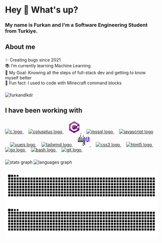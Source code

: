 <h1 align="left">Hey 👋 What's up?</h1>

###

<h3 align="left">My name is Furkan and I'm a Software Engineering Student from Turkiye.</h3>

###

<h2 align="left">About me</h2>

###

<p align="left">
  ✨ Creating bugs since 2021<br>
  📚 I'm currently learning Machine Learning <br>
  🎯 My Goal: Knowing all the steps of full-stack dev and getting to know myself better<br>
  🎲 Fun fact: I used to code with Minecraft command blocks</p>

###

<p align="left"> <img src="https://komarev.com/ghpvc/?username=furkandlkdr&label=Profile%20views&color=0e75b6&style=flat" alt="furkandlkdr" /> </p>

###

<h2 align="left">I have been working with</h2>

###

<div align="left">
  <a href="https://en.wikipedia.org/wiki/C_(programming_language)" target="_blank">
    <img src="https://cdn.jsdelivr.net/gh/devicons/devicon/icons/c/c-original.svg" width="40" height="40" alt="c logo" />
  </a>
  <img width="12" />
  
  <a href="https://en.wikipedia.org/wiki/C%2B%2B" target="_blank">
    <img src="https://cdn.jsdelivr.net/gh/devicons/devicon/icons/cplusplus/cplusplus-original.svg" width="40" height="40" alt="cplusplus logo" />
  </a>
  <img width="12" />
  
  <a href="https://learn.microsoft.com/en-us/dotnet/csharp/" target="_blank">
    <img src="https://raw.githubusercontent.com/devicons/devicon/master/icons/csharp/csharp-original.svg" width="40" height="40" alt="cs logo" />
  </a>
  <img width="12" />
    
  <a href="https://www.microsoft.com/en-us/sql-server" target="_blank">
    <img src="https://www.svgrepo.com/show/303229/microsoft-sql-server-logo.svg" width="40" height="40" alt="mssql logo" />
  </a>
  <img width="12" />
  
  <a href="https://developer.mozilla.org/en-US/docs/Web/JavaScript" target="_blank">
    <img src="https://cdn.jsdelivr.net/gh/devicons/devicon/icons/javascript/javascript-original.svg" width="40" height="40" alt="javascript logo" />
  </a>
  <img width="12" />
    
  <a href="https://vuejs.org/" target="_blank">
    <img src="https://cdn.jsdelivr.net/gh/devicons/devicon/icons/vuejs/vuejs-original.svg" width="40" height="40" alt="vuejs logo" />
  </a>
  <img width="12" />
  
  <a href="https://tailwindcss.com/" target="_blank">
    <img src="https://www.vectorlogo.zone/logos/tailwindcss/tailwindcss-icon.svg" width="40" height="40" alt="tailwind logo" />
  </a>
  <img width="12" />
  
  <a href="https://daisyui.com/" target="_blank">
    <img src="https://raw.githubusercontent.com/saadeghi/files/main/daisyui/logo.svg" width="40" height="40" alt="daisyUI logo" />
  </a>
  <img width="12" />
  
  <a href="https://developer.mozilla.org/en-US/docs/Web/CSS" target="_blank">
    <img src="https://cdn.jsdelivr.net/gh/devicons/devicon/icons/css3/css3-original.svg" width="40" height="40" alt="css3 logo" />
  </a>
  <img width="12" />
  
  <a href="https://developer.mozilla.org/en-US/docs/Web/HTML" target="_blank">
    <img src="https://cdn.jsdelivr.net/gh/devicons/devicon/icons/html5/html5-original.svg" width="40" height="40" alt="html5 logo" />
  </a>
  <img width="12" />

  <a href="https://go.dev/" target="_blank">
    <img src="https://cdn.jsdelivr.net/gh/devicons/devicon/icons/go/go-original.svg" width="40" height="40" alt="go logo" />
  </a>
  <img width="12" />
  
  <a href="https://www.gnu.org/software/bash/" target="_blank">
    <img src="https://cdn.jsdelivr.net/gh/devicons/devicon/icons/bash/bash-original.svg" width="40" height="40" alt="bash logo" />
  </a>
  <img width="12" />
  
  <a href="https://git-scm.com/" target="_blank">
    <img src="https://www.vectorlogo.zone/logos/git-scm/git-scm-icon.svg" width="40" height="40" alt="git logo" />
  </a>
  <img width="12" />
</div>

###

<div align="left">
  <img align="center" src="https://github-readme-stats.vercel.app/api?username=furkandlkdr&theme=tokyonight&hide_border=false&include_all_commits=true&count_private=false&order=1" height="150" alt="stats graph"  />
  <img align="center" src="https://github-readme-stats.vercel.app/api/top-langs?username=furkandlkdr&theme=tokyonight&hide_border=false&include_all_commits=true&count_private=false&layout=compact&order=2" height="150" alt="languages graph"  />
</div>

###
![Snake Animation](https://raw.githubusercontent.com/furkandlkdr/furkandlkdr/output/github-contribution-grid-snake-dark.svg#gh-dark-mode-only)
![Snake Animation](https://raw.githubusercontent.com/furkandlkdr/furkandlkdr/output/github-contribution-grid-snake.svg#gh-light-mode-only)
###
